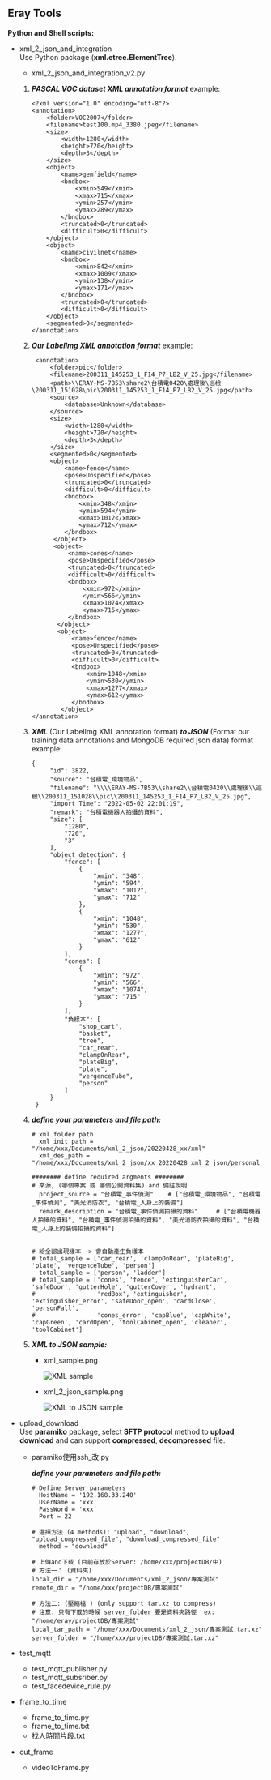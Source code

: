 ## Eray Tools ##

**Python and Shell scripts:** 
   * xml_2_json_and_integration  
   Use Python package (**xml.etree.ElementTree**).
       - xml_2_json_and_integration_v2.py  
       
       
       1. ***PASCAL VOC dataset XML annotation format*** example: 
           ```
           <?xml version="1.0" encoding="utf-8"?>
           <annotation>
               <folder>VOC2007</folder>
               <filename>test100.mp4_3380.jpeg</filename>
               <size>
                   <width>1280</width>
                   <height>720</height>
                   <depth>3</depth>
               </size>
               <object>
                   <name>gemfield</name>
                   <bndbox>
                       <xmin>549</xmin>
                       <xmax>715</xmax>
                       <ymin>257</ymin>
                       <ymax>289</ymax>
                   </bndbox>
                   <truncated>0</truncated>
                   <difficult>0</difficult>
               </object>
               <object>
                   <name>civilnet</name>
                   <bndbox>
                       <xmin>842</xmin>
                       <xmax>1009</xmax>
                       <ymin>138</ymin>
                       <ymax>171</ymax>
                   </bndbox>
                   <truncated>0</truncated>
                   <difficult>0</difficult>
               </object>
               <segmented>0</segmented>
           </annotation>
           ```
       
       
       2. ***Our LabelImg XML annotation format*** example:
           ```
            <annotation>
                <folder>pic</folder>
                <filename>200311_145253_1_F14_P7_LB2_V_25.jpg</filename>
                <path>\\ERAY-MS-7B53\share2\台積電0420\處理後\巡檢\200311_151028\pic\200311_145253_1_F14_P7_LB2_V_25.jpg</path>
                <source>
                    <database>Unknown</database>
                </source>
                <size>
                    <width>1280</width>
                    <height>720</height>
                    <depth>3</depth>
                </size>
                <segmented>0</segmented>
                <object>
                    <name>fence</name>
                    <pose>Unspecified</pose>
                    <truncated>0</truncated>
                    <difficult>0</difficult>
                    <bndbox>
                        <xmin>348</xmin>
                        <ymin>594</ymin>
                        <xmax>1012</xmax>
                        <ymax>712</ymax>
                    </bndbox>
                 </object>
                 <object>
                     <name>cones</name>
                     <pose>Unspecified</pose>
                     <truncated>0</truncated>
                     <difficult>0</difficult>
                     <bndbox>
                         <xmin>972</xmin>
                         <ymin>566</ymin>
                         <xmax>1074</xmax>
                         <ymax>715</ymax>
                     </bndbox>
                  </object>
                  <object>
                      <name>fence</name>
                      <pose>Unspecified</pose>
                      <truncated>0</truncated>
                      <difficult>0</difficult>
                      <bndbox>
                          <xmin>1048</xmin>
                          <ymin>530</ymin>
                          <xmax>1277</xmax>
                          <ymax>612</ymax>
                      </bndbox>
                   </object>
           </annotation>
           ```
       
       
       3. ***XML*** (Our LabelImg XML annotation format) ***to JSON*** (Format our training data annotations and MongoDB required json data) format example:
           ```
           {
                "id": 3822,
                "source": "台積電_環境物品",
                "filename": "\\\\ERAY-MS-7B53\\share2\\台積電0420\\處理後\\巡檢\\200311_151028\\pic\\200311_145253_1_F14_P7_LB2_V_25.jpg",
                "import_Time": "2022-05-02 22:01:19",
                "remark": "台積電機器人拍攝的資料",
                "size": [
                    "1280",
                    "720",
                    "3"
                ],
                "object_detection": {
                    "fence": [
                        {
                            "xmin": "348",
                            "ymin": "594",
                            "xmax": "1012",
                            "ymax": "712"
                        },
                        {
                            "xmin": "1048",
                            "ymin": "530",
                            "xmax": "1277",
                            "ymax": "612"
                        }
                    ],
                    "cones": [
                        {
                            "xmin": "972",
                            "ymin": "566",
                            "xmax": "1074",
                            "ymax": "715"
                        }
                    ],
                    "負樣本": [
                        "shop_cart",
                        "basket",
                        "tree",
                        "car_rear",
                        "clampOnRear",
                        "plateBig",
                        "plate",
                        "vergenceTube",
                        "person"
                    ]
                }
            }
           ```
   
       4. ***define your parameters and file path:***  
           ```
           # xml folder path 
             xml_init_path = "/home/xxx/Documents/xml_2_json/20220428_xx/xml"
             xml_des_path = "/home/xxx/Documents/xml_2_json/xx_20220428_xml_2_json/personal_json"
           ```
           
           ```
           ######## define required argments ########
           # 來源, (哪個專案 或 哪個公開資料集) and 備註說明
             project_source = "台積電_事件偵測"    # ["台積電_環境物品", "台積電_事件偵測", "美光消防衣", "台積電_人身上的裝備"]
             remark_description = "台積電_事件偵測拍攝的資料"     # ["台積電機器人拍攝的資料", "台積電_事件偵測拍攝的資料", "美光消防衣拍攝的資料", "台積電_人身上的裝備拍攝的資料"]


           # 給全部出現樣本 -> 會自動產生負樣本
           # total_sample = ['car_rear', 'clampOnRear', 'plateBig', 'plate', 'vergenceTube', 'person']
             total_sample = ['person', 'ladder']
           # total_sample = ['cones', 'fence', 'extinguisherCar', 'safeDoor', 'gutterHole', 'gutterCover', 'hydrant', 
           #                 'redBox', 'extinguisher', 'extinguisher_error', 'safeDoor_open', 'cardClose', 'personFall', 
           #                 'cones_error', 'capBlue', 'capWhite', 'capGreen', 'cardOpen', 'toolCabinet_open', 'cleaner', 'toolCabinet']
           ```
       
       5. ***XML to JSON sample:***  
          - xml_sample.png  
          
              ![XML sample](https://github.com/tonyhsu32/Eray-Tools/blob/main/xml_sample.png)  
          
          - xml_2_json_sample.png  
          
              ![XML to JSON sample](https://github.com/tonyhsu32/Eray-Tools/blob/main/xml_2_json_sample.png)
        
        
   * upload_download  
   Use **paramiko** package, select **SFTP protocol** method to **upload**, **download** and can support **compressed**, **decompressed** file.
     - paramiko使用ssh_改.py  
     
       ***define your parameters and file path:***
         ```
         # Define Server parameters  
           HostName = '192.168.33.240'  
           UserName = 'xxx'
           PassWord = 'xxx'  
           Port = 22
         ```  

         ```
         # 選擇方法 (4 methods): "upload", "download", "upload_compressed_file", "download_compressed_file"
           method = "download"  
         ```

         ```
         # 上傳and下載 (目前存放於Server: /home/xxx/projectDB/中)
         # 方法一： (資料夾)
         local_dir = "/home/xxx/Documents/xml_2_json/專案測試"
         remote_dir = "/home/xxx/projectDB/專案測試"

         # 方法二: (壓縮檔 ) (only support tar.xz to compress)
         # 注意: 只有下載的時候 server_folder 要是資料夾路徑  ex: "/home/eray/projectDB/專案測試"
         local_tar_path = "/home/xxx/Documents/xml_2_json/專案測試.tar.xz"
         server_folder = "/home/xxx/projectDB/專案測試.tar.xz"
         ```
   
   * test_mqtt  
     - test_mqtt_publisher.py  
     - test_mqtt_subsriber.py  
     - test_facedevice_rule.py
     
   * frame_to_time 
     - frame_to_time.py  
     - frame_to_time.txt  
     - 找人時間片段.txt
     
   * cut_frame  
     - videoToFrame.py
   
